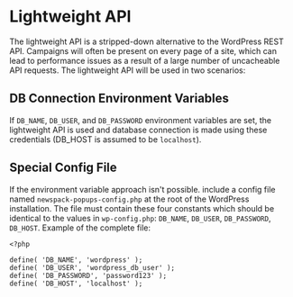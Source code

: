 # Lightweight API

The lightweight API is a stripped-down alternative to the WordPress REST API. Campaigns will often be present on every page of a site, which can lead to performance issues as a result of a large number of uncacheable API requests. The lightweight API will be used in two scenarios:

## DB Connection Environment Variables
If `DB_NAME`, `DB_USER`, and `DB_PASSWORD` environment variables are set, the lightweight API is used and database connection is made using these credentials (DB_HOST is assumed to be `localhost`).

## Special Config File
If the environment variable approach isn't possible. include a config file named `newspack-popups-config.php` at the root of the WordPress installation. The file must contain these four constants which should be identical to the values in `wp-config.php`: `DB_NAME`, `DB_USER`, `DB_PASSWORD`, `DB_HOST`. Example of the complete file:

```
<?php

define( 'DB_NAME', 'wordpress' );
define( 'DB_USER', 'wordpress_db_user' );
define( 'DB_PASSWORD', 'password123' );
define( 'DB_HOST', 'localhost' );
```
